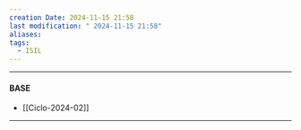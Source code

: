 ```yaml
---
creation Date: 2024-11-15 21:58
last modification: " 2024-11-15 21:58"
aliases: 
tags:
  - ISIL
---
```

___
#### BASE
- [[Ciclo-2024-02]]
___


